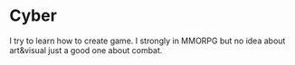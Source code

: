 # Cyber
I try to learn how to create game. I strongly in MMORPG but no idea about art&amp;visual just a good one about combat.
